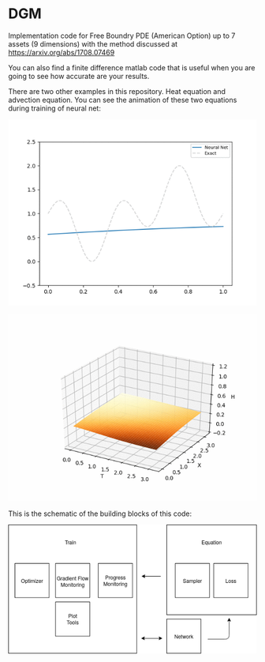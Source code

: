 # DGM

Implementation code for Free Boundry PDE (American Option) up to 7 assets (9 dimensions) with the method discussed at https://arxiv.org/abs/1708.07469

You can also find a finite difference matlab code that is useful when you are going to see how accurate are your results.

There are two other examples in this repository. Heat equation and advection equation. You can see the animation of these two equations during training of neural net:

![Block Diagram for Library](https://github.com/pooyasf/DGM/blob/main/Advection/anim/advection_anim.gif?raw=true)

![Block Diagram for Library](https://github.com/pooyasf/DGM/blob/main/Heat/anim/heat_anim.gif?raw=true)


This is the schematic of the building blocks of this code:

![Block Diagram for Library](https://github.com/pooyasf/DGM/blob/main/Docs/LibraryDiagram.png?raw=true)

